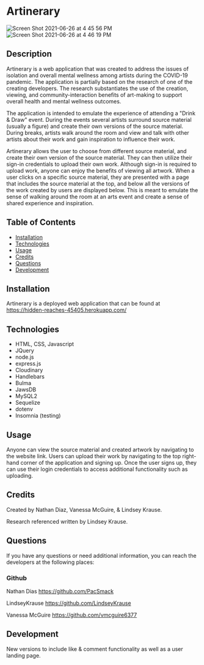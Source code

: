  #  Artinerary
   ![Screen Shot 2021-06-26 at 4 45 56 PM](https://user-images.githubusercontent.com/79954805/123529152-80ddd600-d6a2-11eb-9a43-724006ed54d4.png)
![Screen Shot 2021-06-26 at 4 46 19 PM](https://user-images.githubusercontent.com/79954805/123529156-8509f380-d6a2-11eb-86a6-9b52bf5805a0.png)


## Description 

Artinerary is a web application that was created to address the issues of isolation and overall mental wellness among artists during the COVID-19 pandemic. The application is partially based on the research of one of the creating developers. The research substantiates the use of the creation, viewing, and community-interaction benefits of art-making to support overall health and mental wellness outcomes.  

The application is intended to emulate the experience of attending a "Drink & Draw" event.  During the events several artists surround source material (usually a figure) and create their own versions of the source material.  During breaks, artists walk around the room and view and talk with other artists about their work and gain inspiration to influence their work.  

Artinerary allows the user to choose from different source material, and create their own version of the source material.  They can then utilize their sign-in credentials to upload their own work.  Although sign-in is required to upload work, anyone can enjoy the benefits of viewing all artwork.  When a user clicks on a specific source material, they are presented with a page that includes the source material at the top, and below all the versions of the work created by users are displayed below.  This is meant to emulate the sense of walking around the room at an arts event and create a sense of shared experience and inspiration. 

## Table of Contents
- [Installation](#installation)
- [Technologies](#technologies)
- [Usage](#usage)
- [Credits](#credits)
- [Questions](#questions)
- [Development](#development)

## Installation
Artinerary is a deployed web application that can be found at  https://hidden-reaches-45405.herokuapp.com/
## Technologies
- HTML, CSS, Javascript
- JQuery
- node.js
- express.js
- Cloudinary
- Handlebars
- Bulma
- JawsDB
- MySQL2 
- Sequelize
- dotenv
- Insomnia (testing)

## Usage
 Anyone can view the source material and created artwork by navigating to the website link.  Users can upload their work by navigating to the top right-hand corner of the application and signing up.  Once the user signs up, they can use their login credentials to access additional functionality such as uploading. 
## Credits
Created by Nathan Diaz, Vanessa McGuire, & Lindsey Krause.

Research referenced written by Lindsey Krause.
## Questions
If you have any questions or need additional information, you can reach the developers at the following places:
### Github
Nathan Dias 
https://github.com/PacSmack

LindseyKrause
https://github.com/LindseyKrause

Vanessa McGuire
https://github.com/vmcguire6377

## Development
New versions to include like & comment functionality as well as a user landing page. 
